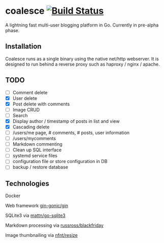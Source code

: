 # coalesce [![Build Status](https://travis-ci.org/nytopop/coalesce.svg?branch=master)](https://travis-ci.org/nytopop/coalesce)

A lightning fast multi-user blogging platform in Go. Currently in pre-alpha phase.

## Installation

Coalesce runs as a single binary using the native net/http webserver. It is designed to run behind a reverse proxy such as haproxy / nginx / apache.

## TODO

- [ ] Comment delete
- [x] User delete
- [x] Post delete with comments
- [ ] Image CRUD
- [ ] Search
- [x] Display author / timestamp of posts in list and view
- [x] Cascading delete
- [ ] /users/me page, # comments, # posts, user information
- [ ] /users/mycomments
- [ ] Markdown commenting
- [ ] Clean up SQL interface
- [ ] systemd service files
- [ ] configuration file or store configuration in DB
- [ ] backup / restore database

## Technologies

Docker

Web framework [gin-gonic/gin](https://github.com/gin-gonic/gin)

SQLite3 via [mattn/go-sqlite3](https://github.com/mattn/go-sqlite3)

Markdown processing via [russross/blackfriday](https://github.com/russross/blackfriday)

Image thumbnailing via [nfnt/resize](https://github.com/nfnt/resize)

